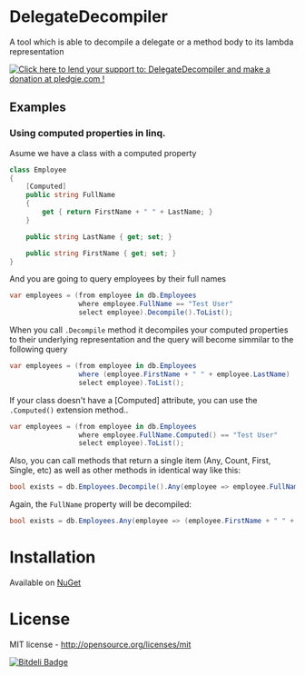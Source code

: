DelegateDecompiler
====================

A tool which is able to decompile a delegate or a method body to its lambda representation

<a href='https://pledgie.com/campaigns/27088'><img alt='Click here to lend your support to: DelegateDecompiler and make a donation at pledgie.com !' src='https://pledgie.com/campaigns/27088.png?skin_name=chrome' border='0' ></a>

## Examples

### Using computed properties in linq.

Asume we have a class with a computed property

```csharp
class Employee
{
    [Computed]
    public string FullName
    {
        get { return FirstName + " " + LastName; }
    }

    public string LastName { get; set; }

    public string FirstName { get; set; }
}
```

And you are going to query employees by their full names

```csharp
var employees = (from employee in db.Employees
                 where employee.FullName == "Test User"
                 select employee).Decompile().ToList();
```

When you call `.Decompile` method it decompiles your computed properties to their underlying representation and the query will become simmilar to the following query

```csharp
var employees = (from employee in db.Employees
                 where (employee.FirstName + " " + employee.LastName)  == "Test User"
                 select employee).ToList();
```

If your class doesn't have a [Computed] attribute, you can use the `.Computed()` extension method..

```csharp
var employees = (from employee in db.Employees
                 where employee.FullName.Computed() == "Test User"
                 select employee).ToList();
```

Also, you can call methods that return a single item (Any, Count, First, Single, etc) as well as other methods in identical way like this:

```csharp
bool exists = db.Employees.Decompile().Any(employee => employee.FullName == "Test User");
```

Again, the `FullName` property will be decompiled:

```csharp
bool exists = db.Employees.Any(employee => (employee.FirstName + " " + employee.LastName) == "Test User");
```
 
# Installation

Available on [NuGet](https://nuget.org/packages/DelegateDecompiler)

# License

MIT license - http://opensource.org/licenses/mit

[![Bitdeli Badge](https://d2weczhvl823v0.cloudfront.net/hazzik/delegatedecompiler/trend.png)](https://bitdeli.com/free "Bitdeli Badge")

